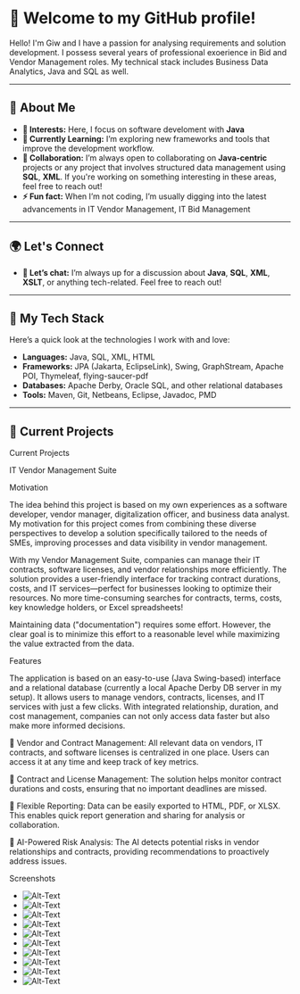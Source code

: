# 👋 Welcome to my GitHub profile! 

Hello! I'm Giw and I have a passion for analysing requirements and solution development. I possess several years of professional exoerience in Bid and Vendor Management roles. My technical stack includes  Business Data Analytics, Java and SQL as well.

---

## 🚀 About Me

- **👀 Interests:** Here, I focus on software develoment with **Java** 
- **🌱 Currently Learning:** I’m exploring new frameworks and tools that improve the development workflow.
- **💞️ Collaboration:** I’m always open to collaborating on **Java-centric** projects or any project that involves structured data management using **SQL**, **XML**. 
                        If you're working on something interesting in these areas, feel free to reach out!
- **⚡ Fun fact:** When I’m not coding, I’m usually digging into the latest advancements in IT Vendor Management, IT Bid Management
---

## 🌍 Let's Connect
- **💬 Let’s chat:** I’m always up for a discussion about **Java**, **SQL**, **XML**, **XSLT**, or anything tech-related. Feel free to reach out!
---

## 🔧 My Tech Stack

Here’s a quick look at the technologies I work with and love:

- **Languages:** Java, SQL, XML, HTML
- **Frameworks:** JPA (Jakarta, EclipseLink), Swing, GraphStream, Apache POI, Thymeleaf, flying-saucer-pdf 
- **Databases:** Apache Derby, Oracle SQL, and other relational databases
- **Tools:** Maven, Git, Netbeans, Eclipse, Javadoc, PMD

---

## 🎯 Current Projects

Current Projects

IT Vendor Management Suite

Motivation

The idea behind this project is based on my own experiences as a software developer, vendor manager, digitalization officer, and business data analyst. My motivation for this project comes from combining these diverse perspectives to develop a solution specifically tailored to the needs of SMEs, improving processes and data visibility in vendor management.

With my Vendor Management Suite, companies can manage their IT contracts, software licenses, and vendor relationships more efficiently. The solution provides a user-friendly interface for tracking contract durations, costs, and IT services—perfect for businesses looking to optimize their resources. No more time-consuming searches for contracts, terms, costs, key knowledge holders, or Excel spreadsheets!

Maintaining data ("documentation") requires some effort. However, the clear goal is to minimize this effort to a reasonable level while maximizing the value extracted from the data.

Features

The application is based on an easy-to-use (Java Swing-based) interface and a relational database (currently a local Apache Derby DB server in my setup). It allows users to manage vendors, contracts, licenses, and IT services with just a few clicks. With integrated relationship, duration, and cost management, companies can not only access data faster but also make more informed decisions.

🔹 Vendor and Contract Management:
All relevant data on vendors, IT contracts, and software licenses is centralized in one place. Users can access it at any time and keep track of key metrics.

🔹 Contract and License Management:
The solution helps monitor contract durations and costs, ensuring that no important deadlines are missed.

🔹 Flexible Reporting:
Data can be easily exported to HTML, PDF, or XLSX. This enables quick report generation and sharing for analysis or collaboration.

🔹 AI-Powered Risk Analysis:
The AI detects potential risks in vendor relationships and contracts, providing recommendations to proactively address issues.


Screenshots 
- ![Alt-Text](Bildschirmfoto_26.png)
- ![Alt-Text](Bildschirmfoto_68.png)
- ![Alt-Text](Bildschirmfoto_18.png)
- ![Alt-Text](Bildschirmfoto_17.png)
- ![Alt-Text](Bildschirmfoto_20.png)
- ![Alt-Text](Bild02.png)
- ![Alt-Text](Bild06.png)
- ![Alt-Text](Bildschirmfoto_24.png)
- ![Alt-Text](Bildschirmfoto_50.png)
- ![Alt-Text](Bild08.png)
